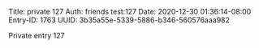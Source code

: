 Title: private 127
Auth: friends test:127
Date: 2020-12-30 01:36:14-08:00
Entry-ID: 1763
UUID: 3b35a55e-5339-5886-b346-560576aaa982

Private entry 127
